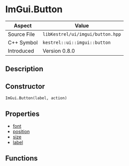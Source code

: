 # ImGui.Button
| Aspect | Value |
| --- | --- |
| Source File | `libKestrel/ui/imgui/button.hpp` |
| C++ Symbol | `kestrel::ui::imgui::button` |
| Introduced | Version 0.8.0 |
## Description

## Constructor
```
ImGui.Button(label, action)
```
## Properties

 - [font](font.md)
 - [position](position.md)
 - [size](size.md)
 - [label](label.md)
## Functions

